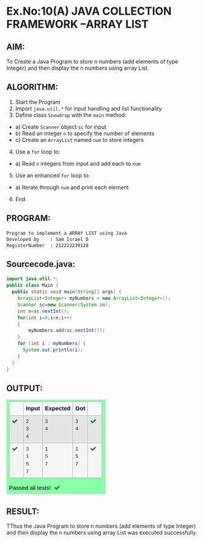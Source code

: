 # Ex.No:10(A)         JAVA COLLECTION FRAMEWORK –ARRAY LIST
## AIM:
 To Create a Java Program to store n numbers (add elements of type Integer) and then display the n numbers using array List.

## ALGORITHM:
1.	Start the Program
2.	Import `java.util.*` for input handling and list functionality
3.	Define class `Snowdrop` with the `main` method:
-	a) Create `Scanner` object `sc` for input
-	b) Read an integer `n` to specify the number of elements
-	c) Create an `ArrayList` named `num` to store integers
4.	Use a `for` loop to:
-	a) Read `n` integers from input and add each to `num`
5.	Use an enhanced `for` loop to:
-	a) Iterate through `num` and print each element
6.	End

## PROGRAM:
 ```
Program to implement a ARRAY LIST using Java
Developed by    : Sam Israel D 
RegisterNumber  : 212222230128 
```

## Sourcecode.java:



```java
import java.util.*;
public class Main { 
  public static void main(String[] args) { 
    ArrayList<Integer> myNumbers = new ArrayList<Integer>();
    Scanner sc=new Scanner(System.in);
    int n=sc.nextInt();
    for(int i=0;i<n;i++)
    {
        myNumbers.add(sc.nextInt());
    }
    for (int i : myNumbers) {
      System.out.println(i);
    }
  } 
}
```



## OUTPUT:

![alt text](image.png)

## RESULT:
TThus the Java Program to store n numbers (add elements of type Integer) and then display the n numbers using array List was executed successfully.

